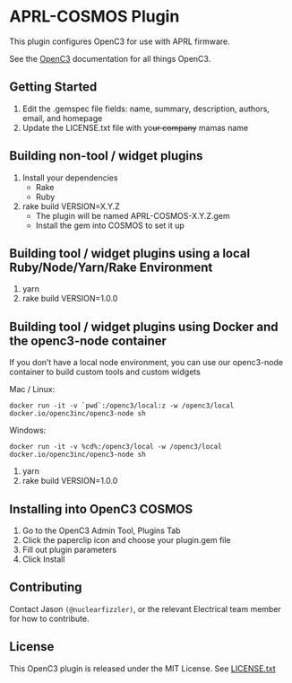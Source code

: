 # APRL-COSMOS Plugin

This plugin configures OpenC3 for use with APRL firmware.

See the [OpenC3](https://docs.openc3.com) documentation for all things OpenC3.

## Getting Started

1. Edit the .gemspec file fields: name, summary, description, authors, email, and homepage
2. Update the LICENSE.txt file with yo~~ur company~~ mamas name

## Building non-tool / widget plugins

1. Install your dependencies
   - Rake
   - Ruby
2. rake build VERSION=X.Y.Z
   - The plugin will be named APRL-COSMOS-X.Y.Z.gem
   - Install the gem into COSMOS to set it up

## Building tool / widget plugins using a local Ruby/Node/Yarn/Rake Environment

1. yarn
1. rake build VERSION=1.0.0

## Building tool / widget plugins using Docker and the openc3-node container

If you don’t have a local node environment, you can use our openc3-node container to build custom tools and custom widgets

Mac / Linux:

```
docker run -it -v `pwd`:/openc3/local:z -w /openc3/local docker.io/openc3inc/openc3-node sh
```

Windows:

```
docker run -it -v %cd%:/openc3/local -w /openc3/local docker.io/openc3inc/openc3-node sh
```

1. yarn
1. rake build VERSION=1.0.0

## Installing into OpenC3 COSMOS

1. Go to the OpenC3 Admin Tool, Plugins Tab
1. Click the paperclip icon and choose your plugin.gem file
1. Fill out plugin parameters
1. Click Install

## Contributing

Contact Jason `(@nuclearfizzler)`, or the relevant Electrical team member for how to contribute.

## License

This OpenC3 plugin is released under the MIT License. See [LICENSE.txt](LICENSE.txt)
